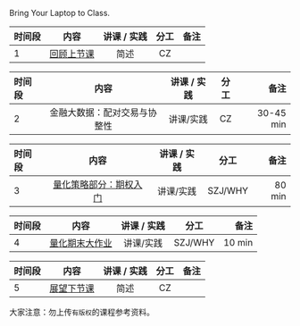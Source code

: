 
Bring Your Laptop to Class. 


|  时间段  |  内容    | 讲课 / 实践     |  分工  |备注       |
| :---     |   :----:    |   :----:    |    :----:    |       ---: |
|    1     | [回顾上节课](../../Part1/WW9/WW9-Plan.md)     |   简述  |   CZ     |        |

|  时间段  |  内容    | 讲课 / 实践     |  分工  |备注       |
| :---     |   :----:    |   :----:    |    :----:    |       ---: |
|    2     |  金融大数据：配对交易与协整性    |    讲课/实践      |   CZ     |   30-45 min |

|  时间段  |  内容    | 讲课 / 实践     |  分工  |备注       |
| :---     |   :----:    |   :----:    |    :----:    |       ---: |
|    3     |  [量化策略部分：期权入门](../../../learnQuant/WW10-Quant.md) |  讲课/实践   |     SZJ/WHY      |   80  min    |

|  时间段  |  内容    | 讲课 / 实践     |  分工  |备注       |
| :---     |   :----:    |   :----:    |    :----:    |       ---: |
|    4     |  [量化期末大作业](../../../Course-Project/Project-3.md) |  讲课/实践   |     SZJ/WHY      |   10  min    |

|  时间段  |  内容    | 讲课 / 实践     |  分工  |备注       |
| :---     |   :----:    |   :----:    |    :----:    |       ---: |
|    5     | [展望下节课](../WW12/WW12-Plan.md)     |  简述   |     CZ     |        |



大家注意：勿上传``有版权``的课程参考资料。
